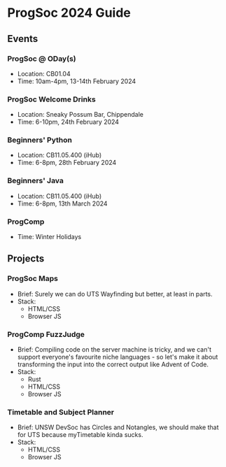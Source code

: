# ProgSoc 2024 Guide

## Events

### ProgSoc @ ODay(s)

* Location: CB01.04
* Time: 10am-4pm, 13-14th February 2024

### ProgSoc Welcome Drinks

* Location: Sneaky Possum Bar, Chippendale
* Time: 6-10pm, 24th February 2024

### Beginners' Python

* Location: CB11.05.400 (iHub)
* Time: 6-8pm, 28th February 2024

### Beginners' Java

* Location: CB11.05.400 (iHub)
* Time: 6-8pm, 13th March 2024

### ProgComp

* Time: Winter Holidays

## Projects

### ProgSoc Maps

* Brief: Surely we can do UTS Wayfinding but better, at least in parts.
* Stack:
    * HTML/CSS
    * Browser JS

### ProgComp FuzzJudge

* Brief: Compiling code on the server machine is tricky, and we can't support everyone's favourite niche languages - so let's make it about transforming the input into the correct output like Advent of Code.
* Stack:
    * Rust
    * HTML/CSS
    * Browser JS

### Timetable and Subject Planner

* Brief: UNSW DevSoc has Circles and Notangles, we should make that for UTS because myTimetable kinda sucks.
* Stack:
    * HTML/CSS
    * Browser JS
